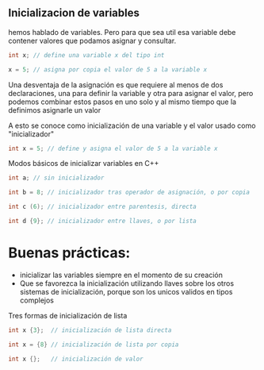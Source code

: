 Inicializacion de variables
----

hemos hablado de variables.
Pero para que sea util esa variable debe contener valores que podamos asignar y
consultar.

```c++
int x; // define una variable x del tipo int

x = 5; // asigna por copia el valor de 5 a la variable x

``` 
Una desventaja de la asignación es que requiere al menos de dos declaraciones,
una para definir la variable y otra para asignar el valor, pero podemos
combinar estos pasos en uno solo y al mismo tiempo que la definimos asignarle
un valor

A esto se conoce como inicialización de una variable y el valor usado como
"inicializador"
```c++
int x = 5; // define y asigna el valor de 5 a la variable x
```
 
Modos básicos de inicializar variables en C++
```c++
int a; // sin inicializador

int b = 8; // inicializador tras operador de asignación, o por copia

int c (6); // inicializador entre parentesis, directa

int d {9}; // inicializador entre llaves, o por lista
```

Buenas prácticas:
===
* inicializar las variables siempre en el momento de su creación
* Que se favorezca la inicialización utilizando llaves sobre los otros sistemas
  de inicialización, porque son los unicos validos en tipos complejos

Tres formas de inicialización de lista

```c++
int x {3};  // inicialización de lista directa

int x = {8} // inicialización de lista por copia 

int x {};   // inicialización de valor
```
